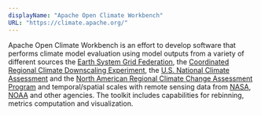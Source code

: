 ```yaml
---
displayName: "Apache Open Climate Workbench"
URL: "https://climate.apache.org/"
---
```


 Apache Open Climate Workbench is an effort to develop software that performs climate model evaluation using model outputs from a variety of different sources the [Earth System Grid Federation](http://esgf.llnl.gov/), the [Coordinated Regional Climate Downscaling Experiment](http://www.cordex.org/), the [U.S. National Climate Assessment](http://nca2014.globalchange.gov/) and the [North American Regional Climate Change Assessment Program](http://www.narccap.ucar.edu/) and temporal/spatial scales with remote sensing data from [NASA](http://www.nasa.gov/), [NOAA](http://www.noaa.gov/) and other agencies. The toolkit includes capabilities for rebinning, metrics computation and visualization.